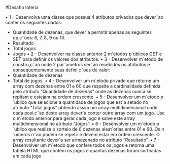 #Desafio loteria

• 1 - Desenvolva uma classe que possua 4 atributos privados que dever˜ao conter os
seguintes dados:
- Quantidade de dezenas, que dever´a permitir apenas as seguintes op¸c˜oes: 6, 7, 8,
9 ou 10.
- Resultado
- Total jogos
- Jogos
• 2 - Desenvolver na classe anterior 2 m´etodos p´ublicos GET e SET para definir os
valores dos atributos.
• 3 - Desenvolver m´etodo de constru¸c˜ao onde 2 parˆametros ser˜ao recebidos os atributos
e consequentemente suas defini¸c˜oes de valor:
- Quantidade de dezenas
- Total de jogos.
• 4 - Desenvolver um m´etodo privado que retorne um array com dezenas entre 01 e 60
que respeite a cardinalidade definida pelo atributo “Quantidade de dezenas” onde as
dezenas nunca se repitam e estejam na ordem crescente.
• 5 - Desenvolver um m´etodo p´ublico que selecione a quantidade de jogos que est´a
setado no atributo “Total jogos” obtendo assim um array multidimensional onde cada
posi¸c˜ao deste array dever´a conter outro array com um jogo. Use o m´etodo anterior
para gerar cada jogo e salve este array multidimensional no atributo “Jogos”.
• 6 - Desenvolver um m´etodo p´ublico que realize o sorteio de 6 dezenas aleat´orias entre
01 e 60. Os n´umeros n˜ao podem se repetir e devem estar em ordem crescente. O
array resultante dever´a ser armazenado no atributo “Resultado”.
• 7 - Desenvolver um m´etodo que confere todos os jogos e retorna uma tabela HTML
que contem os jogos e quantas dezenas foram sorteadas em cada jogo  

